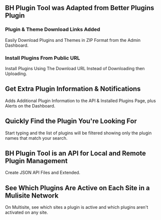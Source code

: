 ## BH Plugin Tool was Adapted from Better Plugins Plugin

### Plugin & Theme Download Links Added

Easily Download Plugins and Themes in ZIP Format from the Admin Dashboard.

### Install Plugins From Public URL

Install Plugins Using The Download URL Instead of Downloading then Uploading.

## Get Extra Plugin Information & Notifications

Adds Additional Plugin Information to the API & Installed Plugins Page, plus Alerts on the Dashboard.

## Quickly Find the Plugin You're Looking For

Start typing and the list of plugins will be filtered showing only the plugin names that match your search.

## BH Plugin Tool is an API for Local and Remote Plugin Management

Create JSON API Files and Extended.

## See Which Plugins Are Active on Each Site in a Mulisite Network

On Multisite, see which sites a plugin is active and which plugins aren't activated on any site.
